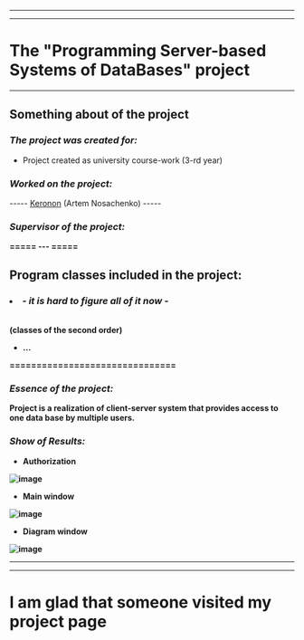 -----
-----

**The "Programming Server-based Systems of DataBases" project**
===============================

-----

**Something about of the project**
-------------------------------

### ***The project was created for:***
  
* Project created as university course-work (3-rd year)

### ***Worked on the project:***

----- [Keronon](https://github.com/Keronon) (Artem Nosachenko) -----

### ***Supervisor of the project:***

<b> ===== --- =====

**Program classes included in the project:**
-------------------------------

### <li> ***- it is hard to figure all of it now -***
  
<br>
<b> (сlasses of the second order)

* ...

===============================

### ***Essence of the project:***

Project is a realization of client-server system
that provides access to one data base by multiple users.

### ***Show of Results:***

* Authorization

![image](https://user-images.githubusercontent.com/59052298/210364906-14728ecb-09fb-41d5-ba33-7b2d7fc5c7f1.png)

* Main window

![image](https://user-images.githubusercontent.com/59052298/210365019-2ab764b5-1347-40a9-b2a6-1e4e6d3d12bf.png)

* Diagram window

![image](https://user-images.githubusercontent.com/59052298/210365125-3432ad2c-65eb-432d-b07d-21c66f2df29d.png)

-----
-----

I am glad that someone visited my project page
===============================
